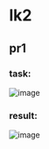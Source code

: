 # lk2 
## pr1
### task:
![image](https://github.com/losiik/tumgu-architecture-of-digital-devices/assets/49565548/46e10020-0aee-4262-9f21-0ea95eb03108)
### result:
![image](https://github.com/losiik/tumgu-architecture-of-digital-devices/assets/49565548/e2072c17-b2d3-4be4-bf34-84ae1b74d8a8)

